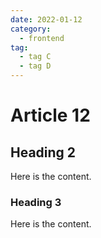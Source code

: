 ```yaml
---
date: 2022-01-12
category:
  - frontend
tag:
  - tag C
  - tag D
---
```


# Article 12

## Heading 2

Here is the content.

### Heading 3

Here is the content.
